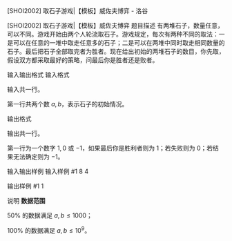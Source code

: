 



[SHOI2002] 取石子游戏|【模板】威佐夫博弈 - 洛谷














[SHOI2002] 取石子游戏|【模板】威佐夫博弈
题目描述
有两堆石子，数量任意，可以不同。游戏开始由两个人轮流取石子。游戏规定，每次有两种不同的取法：一是可以在任意的一堆中取走任意多的石子；二是可以在两堆中同时取走相同数量的石子。最后把石子全部取完者为胜者。现在给出初始的两堆石子的数目，你先取，假设双方都采取最好的策略，问最后你是胜者还是败者。

输入输出格式
输入格式

输入共一行。

第一行共两个数 $a, b$，表示石子的初始情况。

输出格式

输出共一行。

第一行为一个数字 $1,0$ 或 $-1$，如果最后你是胜利者则为 $1$；若失败则为 $0$；若结果无法确定则为 $-1$。

输入输出样例
输入样例 #1
8 4

输出样例 #1
1

说明
**数据范围**

$50\%$ 的数据满足 $a, b \le 1000$；

$100\%$ 的数据满足 $a, b \le 10^9$。







